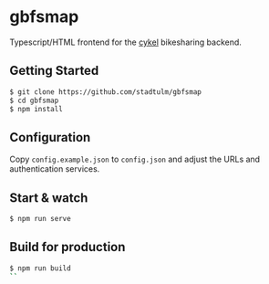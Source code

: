 # gbfsmap

Typescript/HTML frontend for the [cykel](https://github.com/stadtulm/cykel) bikesharing backend.

## Getting Started

```bash
$ git clone https://github.com/stadtulm/gbfsmap
$ cd gbfsmap
$ npm install
```

## Configuration

Copy `config.example.json` to `config.json` and adjust the URLs and authentication services.

## Start & watch

```bash
$ npm run serve
```

## Build for production

```bash
$ npm run build
``
